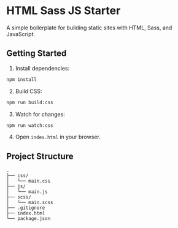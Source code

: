 # HTML Sass JS Starter

A simple boilerplate for building static sites with HTML, Sass, and JavaScript.

## Getting Started

1. Install dependencies:

```bash
npm install
```

2. Build CSS:

```bash
npm run build:css
```

3. Watch for changes:

```bash
npm run watch:css
```

4. Open `index.html` in your browser.

## Project Structure

```
.
├── css/
│   └── main.css
├── js/
│   └── main.js
├── scss/
│   └── main.scss
├── .gitignore
├── index.html
└── package.json
```